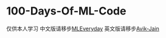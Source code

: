 # 100-Days-Of-ML-Code
仅供本人学习
中文版请移步[MLEveryday](https://github.com/MLEveryday/100-Days-Of-ML-Code)
英文版请移步[Avik-Jain](https://github.com/Avik-Jain/100-Days-Of-ML-Code)
